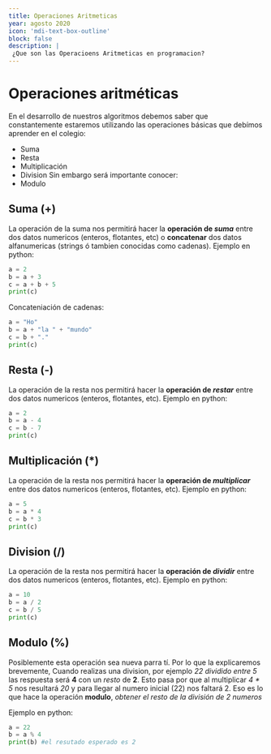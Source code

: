 ```yaml
---
title: Operaciones Aritmeticas
year: agosto 2020
icon: 'mdi-text-box-outline'
block: false
description: |
 ¿Que son las Operacioens Aritmeticas en programacion?
---
```


# Operaciones aritméticas

En el desarrollo de nuestros algoritmos debemos saber que constantemente estaremos utilizando las operaciones básicas que debímos aprender en el colegio:
- Suma
- Resta
- Multiplicación
- Division
Sin embargo será importante conocer:
- Modulo

## Suma (+)
La operación de la suma nos permitirá hacer la **operación de *suma*** entre dos datos numericos (enteros, flotantes, etc) o  **concatenar** dos datos alfanumericas (strings ó tambien conocidas como cadenas).
Ejemplo en python:
```python
a = 2
b = a + 3
c = a + b + 5
print(c)
```
Concateniación de cadenas:
```python
a = "Ho"
b = a + "la " + "mundo"
c = b + "."
print(c)
```

## Resta (-)
La operación de la resta nos permitirá hacer la **operación de *restar***  entre dos datos numericos (enteros, flotantes, etc).
Ejemplo en python:
```python
a = 2
b = a - 4
c = b - 7
print(c)
```

## Multiplicación (*)
La operación de la resta nos permitirá hacer la **operación de *multiplicar*** entre dos datos numericos (enteros, flotantes, etc).
Ejemplo en python:
```python
a = 5
b = a * 4
c = b * 3
print(c)
```
## Division (/)
La operación de la resta nos permitirá hacer la **operación de *dividir*** entre dos datos numericos (enteros, flotantes, etc).
Ejemplo en python:
```python
a = 10
b = a / 2
c = b / 5
print(c)
```

## Modulo (%)
Posiblemente esta operación sea nueva parra tí. Por lo que la explicaremos brevemente,
Cuando realizas una division, por ejemplo *22 dividido entre 5* las respuesta será **4** con un *resto* de **2**. Esto pasa por que al multiplicar _4 * 5_ nos resultará _20_ y para llegar al numero inicial (22) nos faltará 2. 
Eso es lo que hace la operación **modulo**, _obtener el resto de la división de 2 numeros_

Ejemplo en python:
```python
a = 22
b = a % 4
print(b) #el resutado esperado es 2
```


